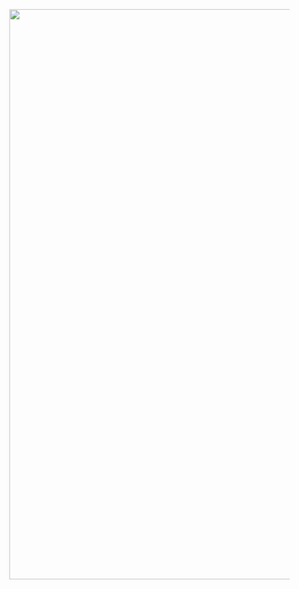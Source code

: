 
<center>
  <img width="1024px" src="https://cdn.kemonian.com/img/lockheartcarameldansen.gif">
  </center>
